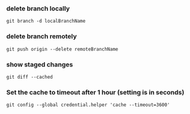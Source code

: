 ### delete branch locally
```
git branch -d localBranchName
```

### delete branch remotely
```
git push origin --delete remoteBranchName
```

### show staged changes
```
git diff --cached
```

### Set the cache to timeout after 1 hour (setting is in seconds)
```
git config --global credential.helper 'cache --timeout=3600'
```
